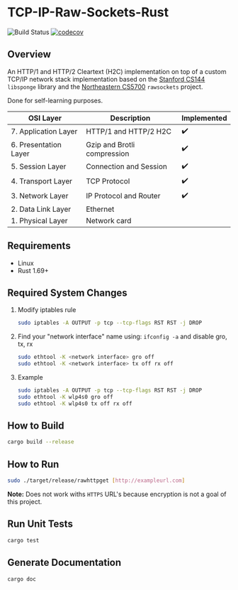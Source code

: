 # TCP-IP-Raw-Sockets-Rust

![Build Status](https://github.com/DennisPing/TCP-IP-Raw-Sockets-Rust/actions/workflows/rust.yml/badge.svg)
[![codecov](https://codecov.io/gh/DennisPing/TCP-IP-Raw-Sockets-Rust/graph/badge.svg?token=Z0XXSP5MGP)](https://codecov.io/gh/DennisPing/TCP-IP-Raw-Sockets-Rust)

## Overview

An HTTP/1 and HTTP/2 Cleartext (H2C) implementation on top of a custom TCP/IP network stack implementation based on the
[Stanford CS144](https://cs144.github.io/) `libsponge` library and
the [Northeastern CS5700](https://david.choffnes.com/classes/cs4700sp22/project4.php) `rawsockets` project.

Done for self-learning purposes.

| OSI Layer             | Description                 | Implemented |
|-----------------------|-----------------------------|-------------|
| 7. Application Layer  | HTTP/1 and HTTP/2 H2C       | ✔️          |
| 6. Presentation Layer | Gzip and Brotli compression | ✔️          |
| 5. Session Layer      | Connection and Session      | ✔️          |
| 4. Transport Layer    | TCP Protocol                | ✔️          |
| 3. Network Layer      | IP Protocol and Router      | ✔️          |
| 2. Data Link Layer    | Ethernet                    |             |
| 1. Physical Layer     | Network card                |             |

## Requirements

- Linux
- Rust 1.69+

## Required System Changes

1. Modify iptables rule

    ```bash
    sudo iptables -A OUTPUT -p tcp --tcp-flags RST RST -j DROP
    ```

2. Find your "network interface" name using: `ifconfig -a` and disable gro, tx, rx

    ```bash
    sudo ethtool -K <network interface> gro off
    sudo ethtool -K <network interface> tx off rx off
    ```

3. Example

    ```bash
    sudo iptables -A OUTPUT -p tcp --tcp-flags RST RST -j DROP
    sudo ethtool -K wlp4s0 gro off
    sudo ethtool -K wlp4s0 tx off rx off
    ```

## How to Build

```bash
cargo build --release
```

## How to Run

```bash
sudo ./target/release/rawhttpget [http://exampleurl.com]
```

**Note:** Does not work withs `HTTPS` URL's because encryption is not a goal of this project.

## Run Unit Tests

```bash
cargo test
```

## Generate Documentation

```bash
cargo doc
```
